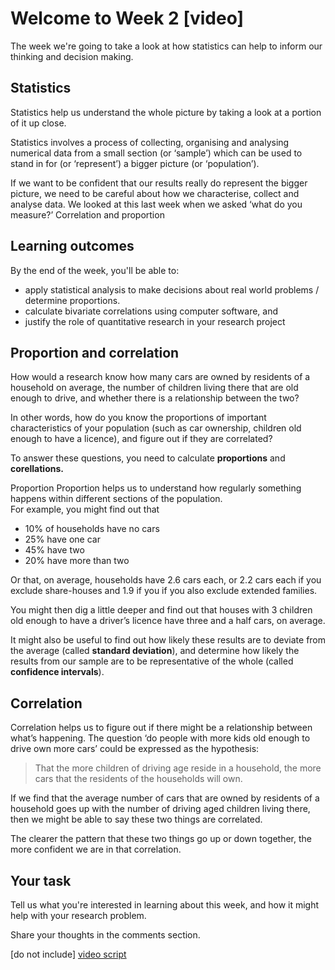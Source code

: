 # Welcome to Week 2 [video]

The week we're going to take a look at how statistics can help to inform our thinking and decision making.

## Statistics

Statistics help us understand the whole picture by taking a look at a portion of it up close.  

Statistics involves a process of collecting, organising and analysing numerical data from a small section (or ‘sample’) which can be used to stand in for (or ‘represent’) a bigger picture (or ‘population’).  

If we want to be confident that our results really do represent the bigger picture, we need to be careful about how we characterise, collect and analyse data.  We looked at this last week when we asked ‘what do you measure?’
Correlation and proportion

## Learning outcomes

By the end of the week, you'll be able to:

* apply statistical analysis to make decisions about real world problems / determine proportions.
* calculate bivariate correlations using computer software, and
* justify the role of quantitative research in your research project

## Proportion and correlation


How would a research know  how many cars are owned by residents of a household on average, the number of children living there that are old enough to drive, and whether there is a relationship between the two?

In other words, how do you know the proportions of important characteristics of your population (such as car ownership, children old enough to have a licence), and figure out if they are correlated?

To answer these questions, you need to calculate **proportions** and **corellations.**

Proportion
Proportion helps us to understand how regularly something happens within different sections of the population.  
For example, you might find out that

*	10% of households have no cars
*	25% have one car
* 45% have two
* 20% have more than two

Or that, on average, households have 2.6 cars each, or 2.2 cars each if you exclude share-houses and 1.9 if you if you also exclude extended families.

You might then dig a little deeper and find out that houses with 3 children old enough to have a driver’s licence have three and a half cars, on average.

It might also be useful to find out how likely these results are to deviate from the average (called **standard deviation**), and determine how likely the results from our sample are to be representative of the whole (called **confidence intervals**).

## Correlation

Correlation helps us to figure out if there might be a relationship between what’s happening.  The question ‘do people with more kids old enough to drive own more cars’ could be expressed as the hypothesis:

> That the more children of driving age reside in a household, the more cars that the residents of the households will own.

If we find that the average number of cars that are owned by residents of a household goes up with the number of driving aged children living there, then we might be able to say these two things are correlated.  

The clearer the pattern that these two things go up or down together, the more confident we are in that correlation.

## Your task

 Tell us what you're interested in learning about this week, and how it might help with your research problem.

Share your thoughts in the comments section.


[do not include] [video script](https://github.com/Chris-Rawson/Why-numbers-matter/blob/master/week2/video%20scripts/2.1%20Welcome%20back.md)
